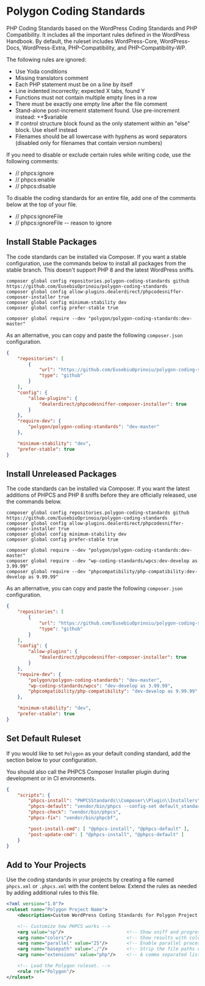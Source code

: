 # Polygon Coding Standards

PHP Coding Standards based on the WordPress Coding Standards and PHP Compatibility. It includes all the important rules defined in the WordPress Handbook. By default, the ruleset includes WordPress-Core, WordPress-Docs, WordPress-Extra, PHP-Compatibility, and PHP-Compatibility-WP.

The following rules are ignored:

- Use Yoda conditions
- Missing translators comment
- Each PHP statement must be on a line by itself
- Line indented incorrectly; expected X tabs, found Y
- Functions must not contain multiple empty lines in a row
- There must be exactly one empty line after the file comment
- Stand-alone post-increment statement found. Use pre-increment instead: ++$variable
- If control structure block found as the only statement within an "else" block. Use elseif instead
- Filenames should be all lowercase with hyphens as word separators (disabled only for filenames that contain version numbers)

If you need to disable or exclude certain rules while writing code, use the following comments:

- // phpcs:ignore
- // phpcs:enable
- // phpcs:disable

To disable the coding standards for an entire file, add one of the comments below at the top of your file.

- // phpcs:ignoreFile
- // phpcs:ignoreFile -- reason to ignore

## Install Stable Packages

The code standards can be installed via Composer. If you want a stable configuration, use the commands below to install all packages from the stable branch. This doesn't support PHP 8 and the latest WordPress sniffs.

```
composer global config repositories.polygon-coding-standards github https://github.com/EusebiuOprinoiu/polygon-coding-standards
composer global config allow-plugins.dealerdirect/phpcodesniffer-composer-installer true
composer global config minimum-stability dev
composer global config prefer-stable true

composer global require --dev "polygon/polygon-coding-standards:dev-master"
```

As an alternative, you can copy and paste the following `composer.json` configuration.

```JSON
{
	"repositories": [
		{
			"url": "https://github.com/EusebiuOprinoiu/polygon-coding-standards",
			"type": "github"
		}
	],
	"config": {
		"allow-plugins": {
			"dealerdirect/phpcodesniffer-composer-installer": true
		}
	},
	"require-dev": {
		"polygon/polygon-coding-standards": "dev-master"
	},

	"minimum-stability": "dev",
	"prefer-stable": true
}
```

## Install Unreleased Packages

The code standards can be installed via Composer. If you want the latest additions of PHPCS and PHP 8 sniffs before they are officially released, use the commands below.

```
composer global config repositories.polygon-coding-standards github https://github.com/EusebiuOprinoiu/polygon-coding-standards
composer global config allow-plugins.dealerdirect/phpcodesniffer-composer-installer true
composer global config minimum-stability dev
composer global config prefer-stable true

composer global require --dev "polygon/polygon-coding-standards:dev-master"
composer global require --dev "wp-coding-standards/wpcs:dev-develop as 3.99.99"
composer global require --dev "phpcompatibility/php-compatibility:dev-develop as 9.99.99"
```

As an alternative, you can copy and paste the following `composer.json` configuration.

```JSON
{
	"repositories": [
		{
			"url": "https://github.com/EusebiuOprinoiu/polygon-coding-standards",
			"type": "github"
		}
	],
	"config": {
		"allow-plugins": {
			"dealerdirect/phpcodesniffer-composer-installer": true
		}
	},
	"require-dev": {
		"polygon/polygon-coding-standards": "dev-master",
		"wp-coding-standards/wpcs": "dev-develop as 3.99.99",
		"phpcompatibility/php-compatibility": "dev-develop as 9.99.99"
	},

	"minimum-stability": "dev",
	"prefer-stable": true
}
```

## Set Default Ruleset

If you would like to set `Polygon` as your default conding standard, add the section below to your configuration.

You should also call the PHPCS Composer Installer plugin during development or in CI environments.

```JSON
{
	"scripts": {
		"phpcs-install": "PHPCSStandards\\Composer\\Plugin\\Installers\\PHPCodeSniffer\\Plugin::run",
		"phpcs-default": "vendor/bin/phpcs --config-set default_standard Polygon",
		"phpcs-check": "vendor/bin/phpcs",
		"phpcs-fix": "vendor/bin/phpcbf",

		"post-install-cmd": [ "@phpcs-install", "@phpcs-default" ],
		"post-update-cmd": [ "@phpcs-install", "@phpcs-default" ]
	}
}
```

## Add to Your Projects

Use the coding standards in your projects by creating a file named `phpcs.xml` or `.phpcs.xml` with the content below. Extend the rules as needed by adding additional rules to this file.

```XML
<?xml version="1.0"?>
<ruleset name="Polygon Project Name">
	<description>Custom WordPress Coding Standards for Polygon Project Name</description>

	<!-- Customize how PHPCS works -->
	<arg value="sp"/>                       <!-- Show sniff and progress -->
	<arg name="colors"/>                    <!-- Show results with colors -->
	<arg name="parallel" value="25"/>       <!-- Enable parallel processing for faster results. -->
	<arg name="basepath" value="./"/>       <!-- Strip the file paths down to the relevant bit -->
	<arg name="extensions" value="php"/>    <!-- A comma separated list of file extensions to check -->

	<!-- Load the Polygon ruleset. -->
    <rule ref="Polygon"/>
</ruleset>
````
